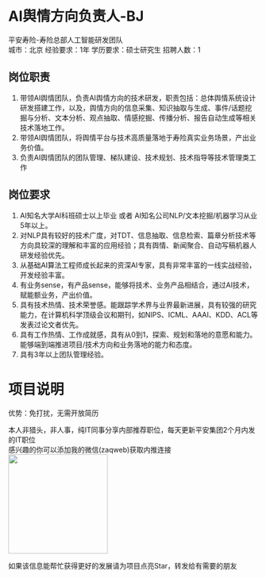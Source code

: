 # AI舆情方向负责人-BJ
平安寿险-寿险总部人工智能研发团队  
城市：北京 经验要求：1年 学历要求：硕士研究生  招聘人数：1

## 岗位职责
1.	带领AI舆情团队，负责AI舆情方向的技术研发，职责包括：总体舆情系统设计研发搭建工作，以及，舆情方向的信息采集、知识抽取与生成、事件/话题挖掘与分析、文本分析、观点抽取、情感挖掘、传播分析、报告自动生成等相关技术落地工作。   
2.	带领AI舆情团队，将舆情平台与技术高质量落地于寿险真实业务场景，产出业务价值。   
3.	负责AI舆情团队的团队管理、梯队建设、技术规划、技术指导等技术管理类工作

## 岗位要求
1.	AI知名大学AI科班硕士以上毕业 或者 AI知名公司NLP/文本挖掘/机器学习从业 5年以上。   
2.	对NLP具有较好的技术广度，对TDT、信息抽取、信息检索、篇章分析技术等方向具较深的理解和丰富的应用经验；具有舆情、新闻聚合、自动写稿机器人研发经验优先。   
3.	从基础AI算法工程师成长起来的资深AI专家，具有非常丰富的一线实战经验，开发经验丰富。   
4.	有业务sense，有产品sense，能够将技术、业务产品相结合，通过AI技术，赋能额业务，产出价值。   
5.	具有技术热情、技术荣誉感。能跟踪学术界与业界最新进展，具有较强的研究能力，在计算机科学顶级会议和期刊，如NIPS、ICML、AAAI、KDD、ACL等发表过论文者优先。   
6.	具有工作热情、工作成就感，具有从0到1，探索、规划和落地的意愿和能力。能够端到端推进项目/技术方向和业务落地的能力和态度。   
7.	具有3年以上团队管理经验。

# 项目说明

优势：免打扰，无需开放简历

本人非猎头，非人事，纯IT同事分享内部推荐职位，每天更新平安集团2个月内发的IT职位  
感兴趣的你可以添加我的微信(zaqweb)获取内推连接  
<img src="https://github.com/zaqweb/PA-IT-JOBS/blob/master/WechatICode.jpeg"  height="200" width="200">

如果该信息能帮忙获得更好的发展请为项目点亮Star，转发给有需要的朋友





